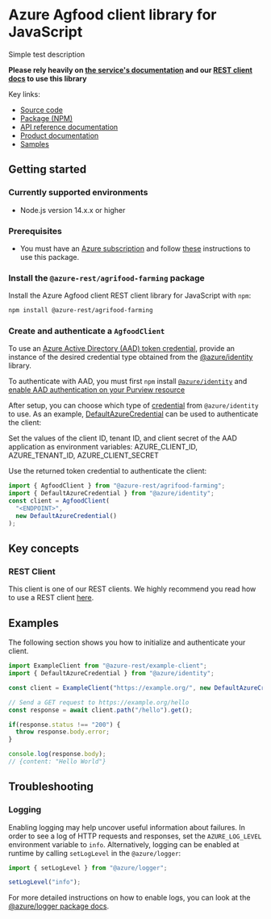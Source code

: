 # Azure Agfood client library for JavaScript

Simple test description

**Please rely heavily on [the service's documentation](https://azure.microsoft.com/en-us/services/purview/) and our [REST client docs](https://github.com/Azure/azure-sdk-for-js/blob/main/documentation/rest-clients.md) to use this library**

Key links:

- [Source code](https://github.com/Azure/azure-sdk-for-js/tree/main/sdk/agrifood/agrifood-farming-rest)
- [Package (NPM)](https://www.npmjs.com/package/@azure-rest/agrifood-farming)
- [API reference documentation](https://docs.microsoft.com/javascript/api/@azure-rest/agrifood-farming?view=azure-node-preview)
- [Product documentation](https://azure.microsoft.com/en-us/services/purview/)
- [Samples](https://github.com/Azure/azure-sdk-for-js/tree/main/sdk/agrifood/agrifood-farming-rest/samples)

## Getting started

### Currently supported environments

- Node.js version 14.x.x or higher

### Prerequisites

- You must have an [Azure subscription](https://docs.microsoft.com/en-us/azure/cognitive-services/authentication?tabs=powershell#authenticate-with-an-authentication-token) and follow [these](https://docs.microsoft.com/en-us/azure/purview/create-catalog-portal#add-a-security-principal-to-a-data-plane-role) instructions to use this package.

### Install the `@azure-rest/agrifood-farming` package

Install the Azure Agfood client REST client library for JavaScript with `npm`:

```bash
npm install @azure-rest/agrifood-farming
```

### Create and authenticate a `AgfoodClient`

To use an [Azure Active Directory (AAD) token credential](https://docs.microsoft.com/en-us/azure/cognitive-services/authentication?tabs=powershell#authenticate-with-an-authentication-token),
provide an instance of the desired credential type obtained from the
[@azure/identity](https://github.com/Azure/azure-sdk-for-js/tree/main/sdk/identity/identity#credentials) library.

To authenticate with AAD, you must first `npm` install [`@azure/identity`](https://www.npmjs.com/package/@azure/identity)  and
[enable AAD authentication on your Purview resource](https://docs.microsoft.com/en-us/azure/purview/create-catalog-portal#add-a-security-principal-to-a-data-plane-role)

After setup, you can choose which type of [credential](https://github.com/Azure/azure-sdk-for-js/tree/main/sdk/identity/identity#credentials) from `@azure/identity` to use.
As an example, [DefaultAzureCredential](https://github.com/Azure/azure-sdk-for-js/tree/main/sdk/identity/identity#defaultazurecredential)
can be used to authenticate the client:

Set the values of the client ID, tenant ID, and client secret of the AAD application as environment variables:
AZURE_CLIENT_ID, AZURE_TENANT_ID, AZURE_CLIENT_SECRET

Use the returned token credential to authenticate the client:

```typescript
import { AgfoodClient } from "@azure-rest/agrifood-farming";
import { DefaultAzureCredential } from "@azure/identity";
const client = AgfoodClient(
  "<ENDPOINT>",
  new DefaultAzureCredential()
);
```

## Key concepts

### REST Client

This client is one of our REST clients. We highly recommend you read how to use a REST client [here](https://github.com/Azure/azure-sdk-for-js/blob/main/documentation/rest-clients.md).

## Examples

The following section shows you how to initialize and authenticate your client.


```typescript
import ExampleClient from "@azure-rest/example-client";
import { DefaultAzureCredential } from "@azure/identity";

const client = ExampleClient("https://example.org/", new DefaultAzureCredential());

// Send a GET request to https://example.org/hello
const response = await client.path("/hello").get();

if(response.status !== "200") {
  throw response.body.error;
}

console.log(response.body);
// {content: "Hello World"}
```

## Troubleshooting

### Logging

Enabling logging may help uncover useful information about failures. In order to see a log of HTTP requests and responses, set the `AZURE_LOG_LEVEL` environment variable to `info`. Alternatively, logging can be enabled at runtime by calling `setLogLevel` in the `@azure/logger`:

```javascript
import { setLogLevel } from "@azure/logger";

setLogLevel("info");
```

For more detailed instructions on how to enable logs, you can look at the [@azure/logger package docs](https://github.com/Azure/azure-sdk-for-js/tree/main/sdk/core/logger).
